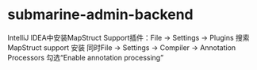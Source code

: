 # submarine-admin-backend

IntelliJ IDEA中安装MapStruct Support插件：File -> Settings -> Plugins  搜索 MapStruct support 安装
同时File -> Settings -> Compiler -> Annotation Processors 勾选“Enable annotation processing”